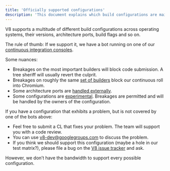 ```yaml
---
title: 'Officially supported configurations'
description: 'This document explains which build configurations are maintained by the V8 team.'
---
```

V8 supports a multitude of different build configurations across operating systems, their versions, architecture ports, build flags and so on.

The rule of thumb: If we support it, we have a bot running on one of our [continuous integration consoles](https://ci.chromium.org/p/v8/g/main/console).

Some nuances:

- Breakages on the most important builders will block code submission. A tree sheriff will usually revert the culprit.
- Breakages on roughly the same [set of builders](https://chromium.googlesource.com/infra/infra/+/main/infra/services/lkgr_finder/config/v8_cfg.pyl) block our continuous roll into Chromium.
- Some architecture ports are [handled externally](/docs/ports).
- Some configurations are [experimental](https://ci.chromium.org/p/v8/g/experiments/console). Breakages are permitted and will be handled by the owners of the configuration.

If you have a configuration that exhibits a problem, but is not covered by one of the bots above:

- Feel free to submit a CL that fixes your problem. The team will support you with a code review.
- You can use v8-dev@googlegroups.com to discuss the problem.
- If you think we should support this configuration (maybe a hole in our test matrix?), please file a bug on the [V8 issue tracker](https://bugs.chromium.org/p/v8/issues/entry) and ask.

However, we don’t have the bandwidth to support every possible configuration.
